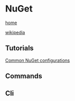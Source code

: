 # NuGet

[home](https://www.nuget.org/)  

[wikipedia](https://en.wikipedia.org/wiki/NuGet)  

## Tutorials

[Common NuGet configurations](https://learn.microsoft.com/en-us/nuget/consume-packages/configuring-nuget-behavior)

## Commands

## Cli
